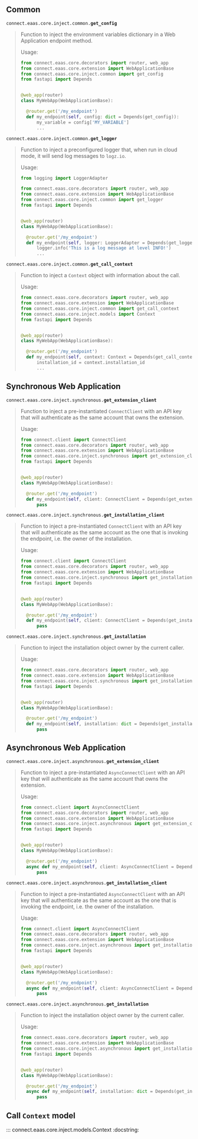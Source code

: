 ## Common

<code>connect.eaas.core.inject.common.<strong>get_config</strong></code>

> Function to inject the environment variables dictionary in a
> Web Application endpoint method.
>
> Usage:
> ``` python
> from connect.eaas.core.decorators import router, web_app
> from connect.eaas.core.extension import WebApplicationBase
> from connect.eaas.core.inject.common import get_config
> from fastapi import Depends
>
>
> @web_app(router)
> class MyWebApp(WebApplicationBase):
>
>   @router.get('/my_endpoint')
>   def my_endpoint(self, config: dict = Depends(get_config)):
>       my_variable = config['MY_VARIABLE']
>       ...
> ```


<code>connect.eaas.core.inject.common.<strong>get_logger</strong></code>

> Function to inject a preconfigured logger that, when run in cloud mode,
> it will send log messages to `logz.io`.
>
> Usage:
> ``` python
> from logging import LoggerAdapter
>
> from connect.eaas.core.decorators import router, web_app
> from connect.eaas.core.extension import WebApplicationBase
> from connect.eaas.core.inject.common import get_logger
> from fastapi import Depends
>
>
> @web_app(router)
> class MyWebApp(WebApplicationBase):
>
>   @router.get('/my_endpoint')
>   def my_endpoint(self, logger: LoggerAdapter = Depends(get_logger)):
>       logger.info('This is a log message at level INFO!')
>       ...
> ```


<code>connect.eaas.core.inject.common.<strong>get_call_context</strong></code>

> Function to inject a `Context` object with information about the call.
>
> Usage:
> ``` python
> from connect.eaas.core.decorators import router, web_app
> from connect.eaas.core.extension import WebApplicationBase
> from connect.eaas.core.inject.common import get_call_context
> from connect.eaas.core.inject.models import Context
> from fastapi import Depends
>
>
> @web_app(router)
> class MyWebApp(WebApplicationBase):
>
>   @router.get('/my_endpoint')
>   def my_endpoint(self, context: Context = Depends(get_call_context)):
>       installation_id = context.installation_id
>       ...
> ```


## Synchronous Web Application

<code>connect.eaas.core.inject.synchronous.<strong>get_extension_client</strong></code>

> Function to inject a pre-instantiated `ConnectClient` with an API key that will
> authenticate as the same account that owns the extension.
>
> Usage:
> ``` python
> from connect.client import ConnectClient
> from connect.eaas.core.decorators import router, web_app
> from connect.eaas.core.extension import WebApplicationBase
> from connect.eaas.core.inject.synchronous import get_extension_client
> from fastapi import Depends
>
>
> @web_app(router)
> class MyWebApp(WebApplicationBase):
>
>   @router.get('/my_endpoint')
>   def my_endpoint(self, client: ConnectClient = Depends(get_extension_client)):
>       pass
> ```


<code>connect.eaas.core.inject.synchronous.<strong>get_installation_client</strong></code>

> Function to inject a pre-instantiated `ConnectClient` with an API key that will
> authenticate as the same account as the one that is invoking the endpoint, i.e.
> the owner of the installation.
>
> Usage:
> ``` python
> from connect.client import ConnectClient
> from connect.eaas.core.decorators import router, web_app
> from connect.eaas.core.extension import WebApplicationBase
> from connect.eaas.core.inject.synchronous import get_installation_client
> from fastapi import Depends
>
>
> @web_app(router)
> class MyWebApp(WebApplicationBase):
>
>   @router.get('/my_endpoint')
>   def my_endpoint(self, client: ConnectClient = Depends(get_installation_client)):
>       pass
> ```

<code>connect.eaas.core.inject.synchronous.<strong>get_installation</strong></code>

> Function to inject the installation object owner by the current caller.
>
> Usage:
> ``` python
> from connect.eaas.core.decorators import router, web_app
> from connect.eaas.core.extension import WebApplicationBase
> from connect.eaas.core.inject.synchronous import get_installation
> from fastapi import Depends
>
>
> @web_app(router)
> class MyWebApp(WebApplicationBase):
>
>   @router.get('/my_endpoint')
>   def my_endpoint(self, installation: dict = Depends(get_installation)):
>       pass
> ```


## Asynchronous Web Application

<code>connect.eaas.core.inject.asynchronous.<strong>get_extension_client</strong></code>

> Function to inject a pre-instantiated `AsyncConnectClient` with an API key that will
> authenticate as the same account that owns the extension.
>
> Usage:
> ``` python
> from connect.client import AsyncConnectClient
> from connect.eaas.core.decorators import router, web_app
> from connect.eaas.core.extension import WebApplicationBase
> from connect.eaas.core.inject.asynchronous import get_extension_client
> from fastapi import Depends
>
>
> @web_app(router)
> class MyWebApp(WebApplicationBase):
>
>   @router.get('/my_endpoint')
>   async def my_endpoint(self, client: AsyncConnectClient = Depends(get_extension_client)):
>       pass
> ```


<code>connect.eaas.core.inject.asynchronous.<strong>get_installation_client</strong></code>

> Function to inject a pre-instantiated `AsyncConnectClient` with an API key that will
> authenticate as the same account as the one that is invoking the endpoint, i.e.
> the owner of the installation.
>
> Usage:
> ``` python
> from connect.client import AsyncConnectClient
> from connect.eaas.core.decorators import router, web_app
> from connect.eaas.core.extension import WebApplicationBase
> from connect.eaas.core.inject.asynchronous import get_installation_client
> from fastapi import Depends
>
>
> @web_app(router)
> class MyWebApp(WebApplicationBase):
>
>   @router.get('/my_endpoint')
>   async def my_endpoint(self, client: AsyncConnectClient = Depends(get_installation_client)):
>       pass
> ```

<code>connect.eaas.core.inject.asynchronous.<strong>get_installation</strong></code>

> Function to inject the installation object owner by the current caller.
>
> Usage:
> ``` python
> from connect.eaas.core.decorators import router, web_app
> from connect.eaas.core.extension import WebApplicationBase
> from connect.eaas.core.inject.asynchronous import get_installation
> from fastapi import Depends
>
>
> @web_app(router)
> class MyWebApp(WebApplicationBase):
>
>   @router.get('/my_endpoint')
>   async def my_endpoint(self, installation: dict = Depends(get_installation)):
>       pass
> ```


## Call `Context` model

::: connect.eaas.core.inject.models.Context
    :docstring: